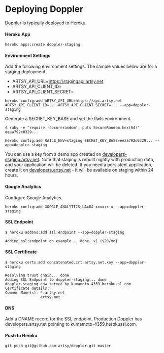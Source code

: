Deploying Doppler
=================

Doppler is typically deployed to Heroku.

#### Heroku App

```
heroku apps:create doppler-staging
```

#### Environment Settings

Add the following environment settings. The sample values below are for a staging deployment.

* ARTSY_API_URL=https://stagingapi.artsy.net
* ARTSY_API_CLIENT_ID=<Artsy API Client ID>
* ARTSY_API_CLIENT_SECRET=<Artsy API Client Secret>

```
heroku config:add ARTSY_API_URL=https://api.artsy.net ARTSY_API_CLIENT_ID=... ARTSY_API_CLIENT_SECRET=... --app=doppler-staging
```

Generate a SECRET_KEY_BASE and set the Rails environment.

```
$ ruby -e "require 'securerandom'; puts SecureRandom.hex(64)"
eeaa792c0329...
```

```
heroku config:add RAILS_ENV=staging SECRET_KEY_BASE=eeaa792c0329... --app=doppler-staging
```

You can use a key from a demo app created on [developers-staging.artsy.net](https://developers-staging.artsy.net). Note that staging is rebuilt nightly with production data, and your application will be deleted. If you need a persistent application, create it on [developers.artsy.net](http://developers.artsy.net) - it will be available on staging within 24 hours.

#### Google Analytics

Configure Google Analytics.

```
heroku config:add GOOGLE_ANALYTICS_UA=UA-xxxxxx-x --app=doppler-staging
```

#### SSL Endpoint

```
$ heroku addons:add ssl:endpoint --app=doppler-staging

Adding ssl:endpoint on example... done, v1 ($20/mo)
```

#### SSL Certificate

```
$ heroku certs:add concatenated.crt artsy.net.key --app=doppler-staging

Resolving trust chain... done
Adding SSL Endpoint to doppler-staging... done
doppler-staging now served by kumamoto-4359.herokussl.com
Certificate details:
Common Name(s): *.artsy.net
                artsy.net
```

#### DNS

Add a CNAME record for the SSL endpoint. Production Doppler has developers.artsy.net pointing to kumamoto-4359.herokussl.com.

#### Push to Heroku

```
git push git@github.com:artsy/doppler.git master
```

